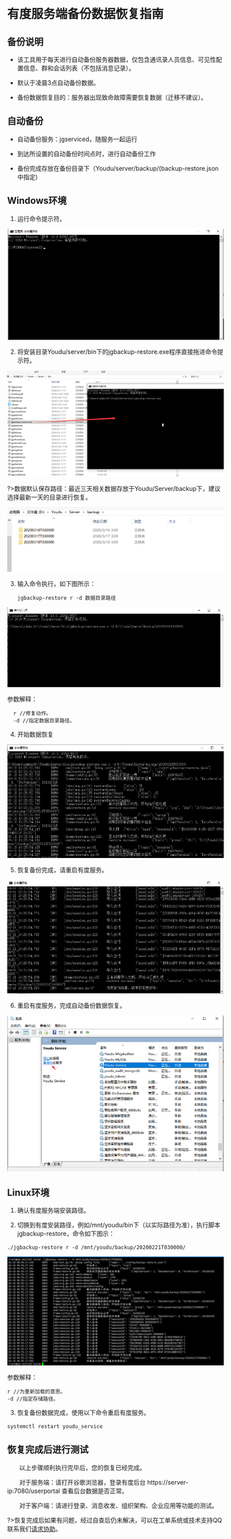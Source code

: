 # 有度服务端备份数据恢复指南

## 备份说明

- 该工具用于每天进行自动备份服务器数据，仅包含通讯录人员信息、可见性配置信息、群和会话列表（不包括消息记录）。

- 默认于凌晨3点自动备份数据。

- 备份数据恢复目的：服务器出现致命故障需要恢复数据（迁移不建议）。


## 自动备份

- 自动备份服务：jgserviced，随服务一起运行

- 到达所设置的自动备份时间点时，进行自动备份工作

- 备份完成存放在备份目录下（Youdu/server/backup/(backup-restore.json中指定)

## Windows环境

1. 运行命令提示符。


![1584496949303](1584496949303.png)

2. 将安装目录Youdu/server/bin下的jgbackup-restore.exe程序直接拖进命令提示符。

![1584497367674](1584497367674.png)

?>数据默认保存路径：最近三天相关数据存放于Youdu/Server/backup下，建议选择最新一天的目录进行恢复。


![1584499861882](1584499861882.png)

3. 输入命令执行，如下图所示：

   ```
   jgbackup-restore r -d 数据目录路径
   ```

![1584497871685](1584497871685.png)

参数解释：

```
  r //修复动作。
  -d //指定数据目录路径。
```

  

4. 开始数据恢复

![1584498407662](1584498407662.png)

5. 恢复备份完成，请重启有度服务。

![1584498453166](1584498453166.png)

6. 重启有度服务，完成自动备份数据恢复。

![1584498750927](1584498750927.png)

## Linux环境

1. 确认有度服务端安装路径。

2. 切换到有度安装路径，例如/mnt/youdu/bin下（以实际路径为准），执行脚本jgbackup-restore，命令如下图示：

```
./jgbackup-restore r -d /mnt/youdu/backup/20200221T030000/
```

![1584500125732](1584500125732.png)

参数解释：

```
r //为重新加载的意思。
-d //指定存储路径。
```

3. 恢复备份数据完成，使用以下命令重启有度服务。

```bash
systemctl restart youdu_service
```

## 恢复完成后进行测试

　　以上步骤顺利执行完毕后，您的恢复已经完成。

　　对于服务端：请打开谷歌浏览器，登录有度后台 https://server-ip:7080/userportal 查看后台数据是否正常。

　　对于客户端：请进行登录、消息收发、组织架构、企业应用等功能的测试。

?>恢复完成后如果有问题，经过自查后仍未解决，可以在工单系统或技术支持QQ联系我们[请求协助](./README)。